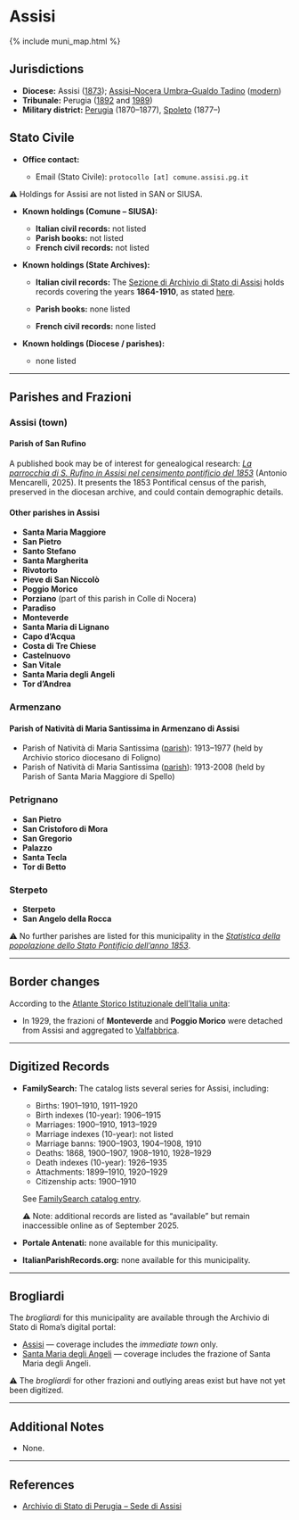 # Assisi

{% include muni_map.html %}

## Jurisdictions

* **Diocese:** Assisi ([1873](https://www.google.it/books/edition/Il_libro_de_comuni_del_Regno_d_Italia_co/WF9mfeJJcDEC?gbpv=1)); [Assisi–Nocera Umbra–Gualdo Tadino](../dio/assisi.md) ([modern](https://www.chiesacattolica.it/annuario-cei/ricerca-parrocchie/))
* **Tribunale:** Perugia ([1892](https://www.google.it/books/edition/Bollettino_ufficiale_del_Ministero_di_gr/kRXd4t5fK-0C?hl=en&gbpv=1&pg=PA457&printsec=frontcover) and [1989](https://www.google.it/books/edition/Gazzetta_ufficiale_della_Repubblica_ital/-Z6nogg-qMQC?hl=en&gbpv=1&pg=RA8-PA38&printsec=frontcover))
* **Military district:** [Perugia](../mil/perugia.md) (1870–1877), [Spoleto](../mil/spoleto.md) (1877–)

## Stato Civile

* **Office contact:**

  * Email (Stato Civile): `protocollo [at] comune.assisi.pg.it`

⚠️ Holdings for Assisi are not listed in SAN or SIUSA.

* **Known holdings (Comune – SIUSA):**

  * **Italian civil records:** not listed
  * **Parish books:** not listed
  * **French civil records:** not listed

* **Known holdings (State Archives):**

  * **Italian civil records:** The [Sezione di Archivio di Stato di Assisi](http://www.archiviodistatoperugia.it/listituto/le-sedi/assisi) holds records covering the years **1864-1910**, as stated [here](https://antenati.cultura.gov.it/archivio/archivio-di-stato-di-perugia-sezione-di-assisi/).

  * **Parish books:** none listed
  * **French civil records:** none listed

* **Known holdings (Diocese / parishes):**

  * none listed

---

## Parishes and Frazioni

### Assisi (town)

#### Parish of San Rufino

A published book may be of interest for genealogical research: [*La parrocchia di S. Rufino in Assisi nel censimento pontificio del 1853*](https://www.amazon.it/parrocchia-Rufino-Assisi-censimento-pontificio/dp/B0DXX4W9TN) (Antonio Mencarelli, 2025). It presents the 1853 Pontifical census of the parish, preserved in the diocesan archive, and could contain demographic details.

#### Other parishes in Assisi

* **Santa Maria Maggiore**
* **San Pietro**
* **Santo Stefano**
* **Santa Margherita**
* **Rivotorto**
* **Pieve di San Niccolò**
* **Poggio Morico**
* **Porziano** (part of this parish in Colle di Nocera)
* **Paradiso**
* **Monteverde**
* **Santa Maria di Lignano**
* **Capo d’Acqua**
* **Costa di Tre Chiese**
* **Castelnuovo**
* **San Vitale**
* **Santa Maria degli Angeli**
* **Tor d’Andrea**

### Armenzano

#### Parish of Natività di Maria Santissima in Armenzano di Assisi

* Parish of Natività di Maria Santissima ([parish](https://siusa-archivi.cultura.gov.it/cgi-bin/siusa/pagina.pl?TipoPag=comparc&Chiave=337127)): 1913–1977 (held by Archivio storico diocesano di Foligno)
* Parish of Natività di Maria Santissima ([parish](https://siusa-archivi.cultura.gov.it/cgi-bin/siusa/pagina.pl?TipoPag=comparc&Chiave=337121)): 1913-2008 (held by Parish of Santa Maria Maggiore di Spello)

### Petrignano

* **San Pietro**
* **San Cristoforo di Mora**
* **San Gregorio**
* **Palazzo**
* **Santa Tecla**
* **Tor di Betto**

### Sterpeto

* **Sterpeto**
* **San Angelo della Rocca**

⚠️ No further parishes are listed for this municipality in the *[Statistica della popolazione dello Stato Pontificio dell’anno 1853](https://www.google.it/books/edition/Statistics_della_popolazione_dello_Stato/v6dCAQAAMAAJ)*.

---

## Border changes

According to the [Atlante Storico Istituzionale dell’Italia unita](http://dati.san.beniculturali.it/asi/local/detail.html?UA05071):

* In 1929, the frazioni of **Monteverde** and **Poggio Morico** were detached from Assisi and aggregated to [Valfabbrica](valfabbrica.md).

---

## Digitized Records

* **FamilySearch:** The catalog lists several series for Assisi, including:

  * Births: 1901–1910, 1911–1920
  * Birth indexes (10-year): 1906–1915
  * Marriages: 1900–1910, 1913–1929
  * Marriage indexes (10-year): not listed
  * Marriage banns: 1900–1903, 1904–1908, 1910
  * Deaths: 1868, 1900–1907, 1908–1910, 1928–1929
  * Death indexes (10-year): 1926–1935
  * Attachments: 1899–1910, 1920–1929
  * Citizenship acts: 1900–1910

  See [FamilySearch catalog entry](https://www.familysearch.org/en/search/catalog/834312).

  ⚠️ Note: additional records are listed as “available” but remain inaccessible online as of September 2025.

* **Portale Antenati:** none available for this municipality.

* **ItalianParishRecords.org:** none available for this municipality.

---

## Brogliardi

The *brogliardi* for this municipality are available through the Archivio di Stato di Roma’s digital portal:

* [Assisi](https://imagoarchiviodistatoroma.cultura.gov.it/Gregoriano/s_brogliardi.php?Provincia=Perugia&Denominazione=Assisi) — coverage includes the *immediate town* only.
* [Santa Maria degli Angeli](https://imagoarchiviodistatoroma.cultura.gov.it/Gregoriano/s_brogliardi.php?Provincia=Perugia&Denominazione=Santa%20Maria%20degli%20Angeli) — coverage includes the frazione of Santa Maria degli Angeli.

⚠️ The *brogliardi* for other frazioni and outlying areas exist but have not yet been digitized.

---

## Additional Notes

* None.

---

## References

* [Archivio di Stato di Perugia – Sede di Assisi](http://www.archiviodistatoperugia.it/listituto/le-sedi/assisi)
